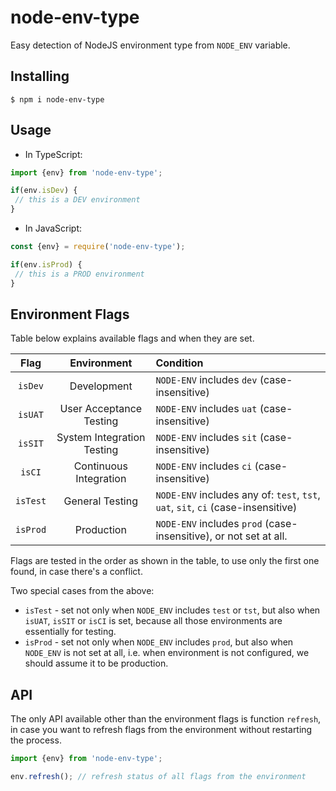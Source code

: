 # node-env-type

Easy detection of NodeJS environment type from `NODE_ENV` variable.

## Installing

```
$ npm i node-env-type
```

## Usage

* In TypeScript:

```ts
import {env} from 'node-env-type';

if(env.isDev) {
 // this is a DEV environment
}
```

* In JavaScript:

```ts
const {env} = require('node-env-type');

if(env.isProd) {
 // this is a PROD environment
}
```

## Environment Flags

Table below explains available flags and when they are set.

| Flag     |      Environment           |  Condition |
|:--------:|:--------------------------:|:-----------|
| `isDev`  | Development                | `NODE-ENV` includes `dev` (case-insensitive) |
| `isUAT`  | User Acceptance Testing    | `NODE-ENV` includes `uat` (case-insensitive) |
| `isSIT`  | System Integration Testing | `NODE-ENV` includes `sit` (case-insensitive) |
| `isCI`   | Continuous Integration     | `NODE-ENV` includes `ci` (case-insensitive)  |
| `isTest` | General Testing            | `NODE-ENV` includes any of: `test`, `tst`, `uat`, `sit`, `ci` (case-insensitive)|
| `isProd` | Production                 | `NODE-ENV` includes `prod` (case-insensitive), or not set at all. |

Flags are tested in the order as shown in the table, to use only the first one found, in case there's a conflict.
 
Two special cases from the above:

* `isTest` - set not only when `NODE_ENV` includes `test` or `tst`, but also when `isUAT`, `isSIT` or `isCI`
  is set, because all those environments are essentially for testing.
* `isProd` - set not only when `NODE_ENV` includes `prod`, but also when `NODE_ENV` is not set at all,
  i.e. when environment is not configured, we should assume it to be production.  

## API

The only API available other than the environment flags is function `refresh`, in case you want
to refresh flags from the environment without restarting the process.

```ts
import {env} from 'node-env-type';

env.refresh(); // refresh status of all flags from the environment
```
